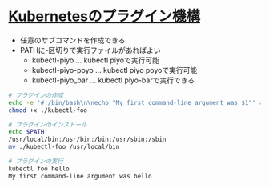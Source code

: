 # [Kubernetesのプラグイン機構](https://techblog.yahoo.co.jp/entry/2020081830014718/)
* 任意のサブコマンドを作成できる
* PATHに-区切りで実行ファイルがあればよい
  * kubectl-piyo ... kubectl piyoで実行可能
  * kubectl-piyo-poyo ... kubectl piyo poyoで実行可能
  * kubectl-piyo_bar ... kubectl piyo-barで実行できる

```sh
# プラグインの作成
echo -e '#!/bin/bash\n\necho "My first command-line argument was $1"' > kubectl-foo
chmod +x ./kubectl-foo

# プラグインのインストール
echo $PATH
/usr/local/bin:/usr/bin:/bin:/usr/sbin:/sbin
mv ./kubectl-foo /usr/local/bin

# プラグインの実行
kubectl foo hello
My first command-line argument was hello

```